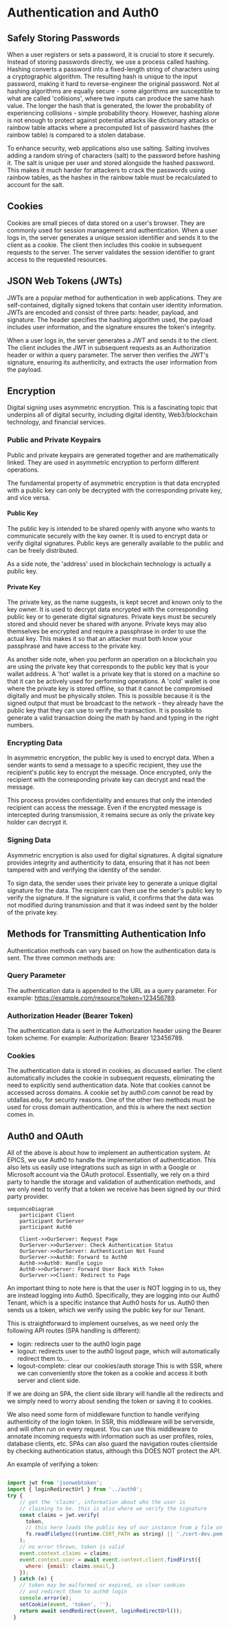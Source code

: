 # Authentication and Auth0

## Safely Storing Passwords

When a user registers or sets a password, it is crucial to store it securely. Instead of storing passwords directly, we use a process called hashing. Hashing converts a password into a fixed-length string of characters using a cryptographic algorithm. The resulting hash is unique to the input password, making it hard to reverse-engineer the original password. Not al hashing algorithms are equally secure - some algorithms are susceptible to what are called 'collisions', where two inputs can produce the same hash value. The longer the hash that is generated, the lower the probability of experiencing collisions - simple probability theory. However, hashing alone is not enough to protect against potential attacks like dictionary attacks or rainbow table attacks where a precomputed list of password hashes (the rainbow table) is compared to a stolen database.

To enhance security, web applications also use salting. Salting involves adding a random string of characters (salt) to the password before hashing it. The salt is unique per user and stored alongside the hashed password. This makes it much harder for attackers to crack the passwords using rainbow tables, as the hashes in the rainbow table must be recalculated to account for the salt.

## Cookies

Cookies are small pieces of data stored on a user's browser. They are commonly used for session management and authentication. When a user logs in, the server generates a unique session identifier and sends it to the client as a cookie. The client then includes this cookie in subsequent requests to the server. The server validates the session identifier to grant access to the requested resources.

## JSON Web Tokens (JWTs)

JWTs are a popular method for authentication in web applications. They are self-contained, digitally signed tokens that contain user identity information. JWTs are encoded and consist of three parts: header, payload, and signature. The header specifies the hashing algorithm used, the payload includes user information, and the signature ensures the token's integrity.

When a user logs in, the server generates a JWT and sends it to the client. The client includes the JWT in subsequent requests as an Authorization header or within a query parameter. The server then verifies the JWT's signature, ensuring its authenticity, and extracts the user information from the payload.

## Encryption

Digital signing uses asymmetric encryption. This is a fascinating topic that underpins all of digital security, including digital identity, Web3/blockchain technology, and financial services.

### Public and Private Keypairs

Public and private keypairs are generated together and are mathematically linked. They are used in asymmetric encryption to perform different operations.

The fundamental property of asymmetric encryption is that data encrypted with a public key can only be decrypted with the corresponding private key, and vice versa.

#### Public Key

The public key is intended to be shared openly with anyone who wants to communicate securely with the key owner. It is used to encrypt data or verify digital signatures. Public keys are generally available to the public and can be freely distributed.

As a side note, the 'address' used in blockchain technology is actually a public key.

#### Private Key

The private key, as the name suggests, is kept secret and known only to the key owner. It is used to decrypt data encrypted with the corresponding public key or to generate digital signatures. Private keys must be securely stored and should never be shared with anyone. Private keys may also themselves be encrypted and require a passphrase in order to use the actual key. This makes it so that an attacker must both know your passphrase and have access to the private key.

As another side note, when you perform an operation on a blockchain you are using the private key that corresponds to the public key that is your wallet address. A 'hot' wallet is a private key that is stored on a machine so that it can be actively used for performing operations. A 'cold' wallet is one where the private key is stored offline, so that it cannot be compromised digitally and must be physically stolen. This is possible because it is the signed output that must be broadcast to the network - they already have the public key that they can use to verify the transaction. It is possible to generate a valid transaction doing the math by hand and typing in the right numbers.

### Encrypting Data

In asymmetric encryption, the public key is used to encrypt data. When a sender wants to send a message to a specific recipient, they use the recipient's public key to encrypt the message. Once encrypted, only the recipient with the corresponding private key can decrypt and read the message.

This process provides confidentiality and ensures that only the intended recipient can access the message. Even if the encrypted message is intercepted during transmission, it remains secure as only the private key holder can decrypt it.

### Signing Data

Asymmetric encryption is also used for digital signatures. A digital signature provides integrity and authenticity to data, ensuring that it has not been tampered with and verifying the identity of the sender.

To sign data, the sender uses their private key to generate a unique digital signature for the data. The recipient can then use the sender's public key to verify the signature. If the signature is valid, it confirms that the data was not modified during transmission and that it was indeed sent by the holder of the private key.

## Methods for Transmitting Authentication Info

Authentication methods can vary based on how the authentication data is sent. The three common methods are:

### Query Parameter

The authentication data is appended to the URL as a query parameter. For example: https://example.com/resource?token=123456789.

### Authorization Header (Bearer Token)

The authentication data is sent in the Authorization header using the Bearer token scheme. For example: Authorization: Bearer 123456789.

### Cookies

The authentication data is stored in cookies, as discussed earlier. The client automatically includes the cookie in subsequent requests, eliminating the need to explicitly send authentication data. Note that cookies cannot be accessed across domains. A cookie set by auth0.com cannot be read by utdallas.edu, for security reasons. One of the other two methods must be used for cross domain authentication, and this is where the next section comes in.

## Auth0 and OAuth

All of the above is about how to implement an authentication system. At EPICS, we use Auth0 to handle the implementation of authentication. This also lets us easily use integrations such as sign in with a Google or Microsoft account via the OAuth protocol. Essentially, we rely on a third party to handle the storage and validation of authentication methods, and we only need to verify that a token we receive has been signed by our third party provider.

```mermaid
sequenceDiagram
    participant Client
    participant OurServer
    participant Auth0

    Client->>OurServer: Request Page
    OurServer->>OurServer: Check Authentication Status
    OurServer->>OurServer: Authentication Not Found
    OurServer->>Auth0: Forward to Auth0
    Auth0->>Auth0: Handle Login
    Auth0->>OurServer: Forward User Back With Token
    OurServer->>Client: Redirect to Page
```

An important thing to note here is that the user is NOT logging in to us, they are instead logging into Auth0. Specifically, they are logging into our Auth0 Tenant, which is a specific instance that Auth0 hosts for us. Auth0 then sends us a token, which we verify using the public key for our Tenant.

This is straightforward to implement ourselves, as we need only the following API routes (SPA handling is different):

- login: redirects user to the auth0 login page
- logout: redirects user to the auth0 logout page, which will automatically redirect them to....
- logout-complete: clear our cookies/auth storage
  This is with SSR, where we can conveniently store the token as a cookie and access it both server and client side.

If we are doing an SPA, the client side library will handle all the redirects and we simply need to worry about sending the token or saving it to cookies.

We also need some form of middleware function to handle verifying authenticity of the login token. In SSR, this middleware will be serverside, and will often run on every request. You can use this middleware to annotate incoming requests with information such as user profiles, roles, database clients, etc. SPAs can also guard the navigation routes clientside by checking authentication status, although this DOES NOT protect the API.

An example of verifying a token:

```js

import jwt from 'jsonwebtoken';
import { loginRedirectUrl } from '../auth0';
try {
    // get the 'claims', information about who the user is
    // claiming to be. this is also where we verify the signature
    const claims = jwt.verify(
      token,
      // this here loads the public key of our instance from a file on disk
      fs.readFileSync((runtime.CERT_PATH as string) || './cert-dev.pem')
    );
    // no error thrown, token is valid
    event.context.claims = claims;
    event.context.user = await event.context.client.findFirst({
      where: {email: claims.email,}
    });
  } catch (e) {
    // token may be malformed or expired, so clear cookies
    // and redirect them to auth0 login
    console.error(e);
    setCookie(event, 'token', '');
    return await sendRedirect(event, loginRedirectUrl());
  }
```
